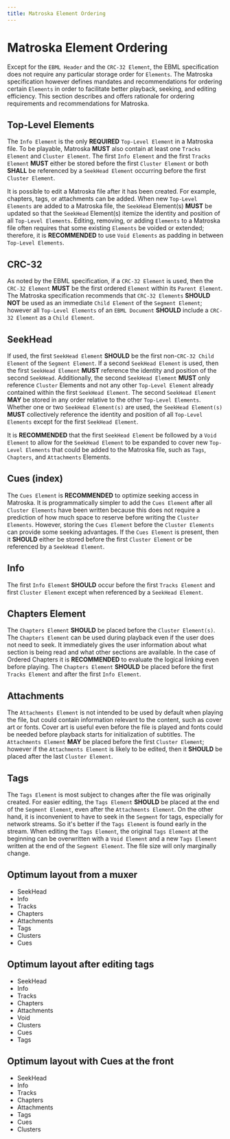```yaml
---
title: Matroska Element Ordering
---
```


# Matroska Element Ordering

Except for the `EBML Header` and the `CRC-32 Element`, the EBML specification does not
require any particular storage order for `Elements`. The Matroska specification however
defines mandates and recommendations for ordering certain `Elements` in order to facilitate
better playback, seeking, and editing efficiency. This section describes and offers
rationale for ordering requirements and recommendations for Matroska.

## Top-Level Elements

The `Info Element` is the only **REQUIRED** `Top-Level Element` in a Matroska file.
To be playable, Matroska **MUST** also contain at least one `Tracks Element` and `Cluster Element`.
The first `Info Element` and the first `Tracks Element` **MUST** either be stored before the first
`Cluster Element` or both **SHALL** be referenced by a `SeekHead Element` occurring before the first `Cluster Element`.

It is possible to edit a Matroska file after it has been created. For example, chapters,
tags, or attachments can be added. When new `Top-Level Elements` are added to a Matroska file,
the `SeekHead` Element(s) **MUST** be updated so that the `SeekHead` Element(s) itemize
the identity and position of all `Top-Level Elements`. Editing, removing, or adding
`Elements` to a Matroska file often requires that some existing `Elements` be voided
or extended; therefore, it is **RECOMMENDED** to use `Void Elements` as padding in
between `Top-Level Elements`.

## CRC-32

As noted by the EBML specification, if a `CRC-32 Element` is used, then the `CRC-32 Element`
**MUST** be the first ordered `Element` within its `Parent Element`. The Matroska specification
recommends that `CRC-32 Elements` **SHOULD NOT** be used as an immediate `Child Element`
of the `Segment Element`; however all `Top-Level Elements` of an `EBML Document`
**SHOULD** include a `CRC-32 Element` as a `Child Element`.

## SeekHead

If used, the first `SeekHead Element` **SHOULD** be the first non-`CRC-32 Child Element`
of the `Segment Element`. If a second `SeekHead Element` is used, then the first
`SeekHead Element` **MUST** reference the identity and position of the second `SeekHead`.
Additionally, the second `SeekHead Element` **MUST** only reference `Cluster` Elements
and not any other `Top-Level Element` already contained within the first `SeekHead Element`.
The second `SeekHead Element` **MAY** be stored in any order relative to the other `Top-Level Elements`.
Whether one or two `SeekHead Element(s)` are used, the `SeekHead Element(s)` **MUST**
collectively reference the identity and position of all `Top-Level Elements` except
for the first `SeekHead Element`.

It is **RECOMMENDED** that the first `SeekHead Element` be followed by a `Void Element` to
allow for the `SeekHead Element` to be expanded to cover new `Top-Level Elements`
that could be added to the Matroska file, such as `Tags`, `Chapters`, and `Attachments` Elements.

## Cues (index)

The `Cues Element` is **RECOMMENDED** to optimize seeking access in Matroska. It is
programmatically simpler to add the `Cues Element` after all `Cluster Elements`
have been written because this does not require a prediction of how much space to
reserve before writing the `Cluster Elements`. However, storing the `Cues Element`
before the `Cluster Elements` can provide some seeking advantages. If the `Cues Element`
is present, then it **SHOULD** either be stored before the first `Cluster Element`
or be referenced by a `SeekHead Element`.

## Info

The first `Info Element` **SHOULD** occur before the first `Tracks Element` and first
`Cluster Element` except when referenced by a `SeekHead Element`.

## Chapters Element

The `Chapters Element` **SHOULD** be placed before the `Cluster Element(s)`. The
`Chapters Element` can be used during playback even if the user does not need to seek.
It immediately gives the user information about what section is being read and what
other sections are available. In the case of Ordered Chapters it is **RECOMMENDED** to evaluate
the logical linking even before playing. The `Chapters Element` **SHOULD** be placed before
the first `Tracks Element` and after the first `Info Element`.

## Attachments

The `Attachments Element` is not intended to be used by default when playing the file,
but could contain information relevant to the content, such as cover art or fonts.
Cover art is useful even before the file is played and fonts could be needed before playback
starts for initialization of subtitles. The `Attachments Element` **MAY** be placed before
the first `Cluster Element`; however if the `Attachments Element` is likely to be edited,
then it **SHOULD** be placed after the last `Cluster Element`.

## Tags

The `Tags Element` is most subject to changes after the file was originally created.
For easier editing, the `Tags Element` **SHOULD** be placed at the end of the `Segment Element`,
even after the `Attachments Element`. On the other hand, it is inconvenient to have to
seek in the `Segment` for tags, especially for network streams. So it's better if the
`Tags Element` is found early in the stream. When editing the `Tags Element`, the original
`Tags Element` at the beginning can be overwritten with a `Void Element` and a
new `Tags Element` written at the end of the `Segment Element`. The file size will only marginally change.

## Optimum layout from a muxer

* SeekHead
* Info
* Tracks
* Chapters
* Attachments
* Tags
* Clusters
* Cues

## Optimum layout after editing tags

* SeekHead
* Info
* Tracks
* Chapters
* Attachments
* Void
* Clusters
* Cues
* Tags

## Optimum layout with Cues at the front

* SeekHead
* Info
* Tracks
* Chapters
* Attachments
* Tags
* Cues
* Clusters
